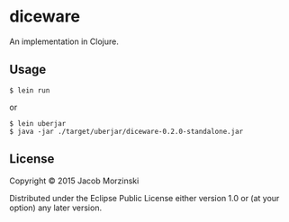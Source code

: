 # diceware

An implementation in Clojure.

## Usage

    $ lein run

or

    $ lein uberjar
    $ java -jar ./target/uberjar/diceware-0.2.0-standalone.jar

## License

Copyright © 2015 Jacob Morzinski

Distributed under the Eclipse Public License either version 1.0 or (at
your option) any later version.
